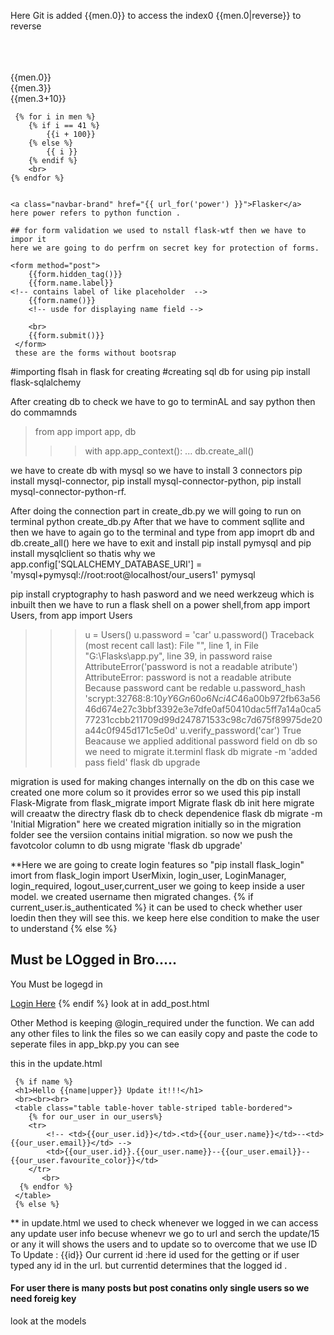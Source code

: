  <!-- to use for loop in render {%%} -->
Here Git is added 
 {{men.0}}  to access the index0
 {{men.0|reverse}} to reverse

  <br><br><br>
    {{men.0}}
    <br>
    {{men.3}}
    <br>
    {{men.3+10}}

     {% for i in men %}
        {% if i == 41 %}
            {{i + 100}}
        {% else %}
            {{ i }}
        {% endif %}
        <br>
    {% endfor %}


    <a class="navbar-brand" href="{{ url_for('power') }}">Flasker</a>
    here power refers to python function .

    ## for form validation we used to nstall flask-wtf then we have to impor it
    here we are going to do perfrm on secret key for protection of forms.

    <form method="post">
        {{form.hidden_tag()}}
        {{form.name.label}}
    <!-- contains label of like placeholder  -->
        {{form.name()}}
        <!-- usde for displaying name field -->

        <br>
        {{form.submit()}}
     </form>
     these are the forms without bootsrap

#importing flsah in flask for creating
#creating sql db for using pip install flask-sqlalchemy

After creating db to check we have to go  to terminAL and say python then do commamnds
> from app import app, db
>>> with app.app_context():
...     db.create_all()

we have to create db with mysql so we have to install 3 connectors  pip install mysql-connector, pip install mysql-connector-python,  pip install mysql-connector-python-rf.

After doing the connection part in create_db.py we will going to run on terminal python create_db.py
After that we have to comment sqllite and then we have to again go to the terminal and type from app imoprt db
and db.create_all() here we have to exit and install pip install pymysql and pip install mysqlclient so thatis why we app.config['SQLALCHEMY_DATABASE_URI'] = 'mysql+pymysql://root:root@localhost/our_users1' pymysql

pip install cryptography to hash pasword
and we need werkzeug which is inbuilt
then we have to run a flask shell on a power shell,from app import Users, from app import Users
>>> u = Users()
>>> u.password = 'car' 
u.password()
Traceback (most recent call last):
  File "<console>", line 1, in <module>
  File "G:\Flasks\app.py", line 39, in password
    raise AttributeError('password is not a readable atribute')
AttributeError: password is not a readable atribute
Because password cant be redable 
 u.password_hash
'scrypt:32768:8:1$0yY6Gn60o6Nci4C4$6a00b972fb63a5646d674e27c3bbf3392e3e7dfe0af50410dac5ff7a14a0ca577231ccbb211709d99d247871533c98c7d675f89975de20a44c0f945d171c5e0d'
 u.verify_password('car')
True
Beacause we applied additional password field on db so we need to migrate it.terminl
flask db migrate -m 'added pass field'
flask db upgrade

migration is used for making changes internally on the db on this case we created one more colum so it provides error so we used this    pip install Flask-Migrate  from flask_migrate import Migrate  flask db init here migrate will creaatw the directry flask db to check dependenice   flask db migrate -m 'Initial Migration"
here we created migration initially so in the migration folder see the versiion contains initial migration.
so now we push the favotcolor column to db usng migrate 'flask db upgrade'

**Here we are going to create login features so "pip install flask_login" imort from flask_login import UserMixin, login_user, LoginManager, login_required, logout_user,current_user we going to keep inside a user model. we created username then migrated changes.
{% if current_user.is_authenticated %} it can be used to check whether user loedin then they will see this.
we keep here else condition to make the user to understand  {% else %}
        <h2>Must be LOgged in Bro.....</h2>
        <p>You Must be logegd in</p>
        <a href="{{url_for('login')}}">Login Here</a>
    {% endif %}
    look at in add_post.html

Other Method is keeping @login_required under the function. 
We can add any other files to link the files so we can easily copy and paste the code to seperate files in app_bkp.py you can see

this in the update.html 

     {% if name %}
     <h1>Hello {{name|upper}} Update it!!!</h1>
     <br><br><br>
     <table class="table table-hover table-striped table-bordered">
        {% for our_user in our_users%}
        <tr>
            <!-- <td>{{our_user.id}}</td>.<td>{{our_user.name}}</td>--<td>{{our_user.email}}</td> -->
            <td>{{our_user.id}}.{{our_user.name}}--{{our_user.email}}--{{our_user.favourite_color}}</td>
        </tr>
           <br>
      {% endfor %}
     </table>
     {% else %}

** in update.html we used to check whenever we logged in we can access any update user info becuse whenevr we go to url and serch the update/15 or any it will shows the users and to update so to overcome that we use 
ID To Update : {{id}}
     Our current 
     id :here id used for the getting or if user typed any id in the url.
     but currentid determines that the logged id .


#### For user there is many posts but post conatins only single users so we need foreig key
look at the models

